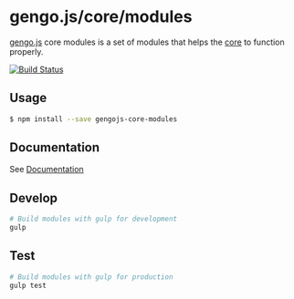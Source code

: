 # gengo.js/core/modules

[gengo.js](https://www.github.com/gengojs/gengojs) core modules 
is a set of modules that helps the [core](https://www.github.com/gengojs/core-modules) to function properly.

[![Build Status](https://travis-ci.org/gengojs/core-modules.svg)](https://travis-ci.org/gengojs/core-modules)

## Usage

```bash
$ npm install --save gengojs-core-modules
```
## Documentation
See [Documentation](https://gengojs.github.io/core-modules)
## Develop

```bash
# Build modules with gulp for development
gulp
```

## Test

```bash
# Build modules with gulp for production
gulp test
```
